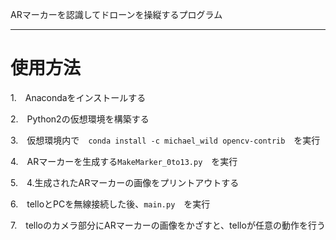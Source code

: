 ARマーカーを認識してドローンを操縦するプログラム

------------------------------------------------
# 使用方法
1.　Anacondaをインストールする<br>

2.　Python2の仮想環境を構築する<br>

3.　仮想環境内で　`conda install -c michael_wild opencv-contrib`　を実行<br>

4.　ARマーカーを生成する`MakeMarker_0to13.py`　を実行<br>

5.　4.生成されたARマーカーの画像をプリントアウトする<br>

6.　telloとPCを無線接続した後、`main.py`　を実行<br>

7.　telloのカメラ部分にARマーカーの画像をかざすと、telloが任意の動作を行う<br>
